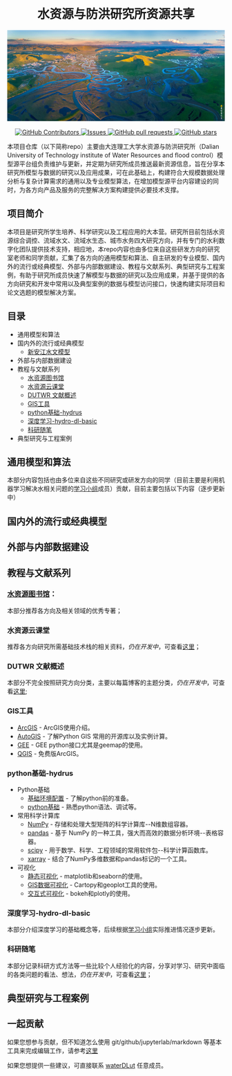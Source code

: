 <h1 align="center">水资源与防洪研究所资源共享</h1>
<div align="center">
  <a href="https://github.com/kaixindelele/ChatPaper">
    <img src="1.jpg" alt="Logo" height="210">
  </a>
 
  <p align="center">
      <a href="https://github.com/iHeadWater/WaterResources/graphs/contributors">
        <img alt="GitHub Contributors" src="https://img.shields.io/github/contributors/kaixindelele/ChatPaper" />
      </a>
      <a href="https://github.com/kaixindelele/ChatPaper/issues">
        <img alt="Issues" src="https://img.shields.io/github/issues/kaixindelele/ChatPaper?color=0088ff" />
      </a>
      <a href="https://github.com/kaixindelele/ChatPaper/pulls">
        <img alt="GitHub pull requests" src="https://img.shields.io/github/issues-pr/kaixindelele/ChatPaper?color=0088ff" />
      <a href="https://github.com/kaixindelele/ChatPaper/stargazers">
        <img alt="GitHub stars" src="https://img.shields.io/github/stars/kaixindelele/ChatPaper?color=ccf" />
      </a>
     </p>

  </p>
</div>    
本项目仓库（以下简称repo）主要由大连理工大学水资源与防洪研究所（Dalian University of Technology institute of Water Resources and flood control）模型源平台组负责维护与更新，并定期为研究所成员推送最新资源信息，旨在分享本研究所模型与数据的研究以及应用成果，可在此基础上，构建符合大规模数据处理分析与复杂计算需求的通用以及专业模型算法，在增加模型源平台内容建设的同时，为各方向产品及服务的完整解决方案构建提供必要技术支撑。

 

  
## 项目简介

本项目是研究所学生培养、科学研究以及工程应用的大本营。研究所目前包括水资源综合调控、流域水文、流域水生态、城市水务四大研究方向，并有专门的水利数字化团队提供技术支持，相应地，本repo内容也由多位来自这些研发方向的研究室老师和同学贡献，汇集了各方向的通用模型和算法、自主研发的专业模型、国内外的流行或经典模型、外部与内部数据建设、教程与文献系列、典型研究与工程案例，有助于研究所成员快速了解模型与数据的研究以及应用成果，并基于提供的各方向研究和开发中常用以及典型案例的数据与模型访问接口，快速构建实际项目和论文选题的模型解决方案。

## 目录

- 通用模型和算法
- 国内外的流行或经典模型
  - [新安江水文模型](https://github.com/iHeadWater/hydro-model-xaj)
- 外部与内部数据建设
- 教程与文献系列
  - [水资源图书馆](https://github.com/waterDLut/WaterResources/blob/master/WaterResourcesBooks.md)
  - [水资源云课堂](https://github.com/waterDLut/WaterResources/blob/master/WaterResourcesWeb.md)
  - [DUTWR 文献概述](https://github.com/waterDLut/WaterResources/tree/master/papers)
  - [GIS工具](https://github.com/iHeadWater/hydroGIS)
  - [python基础-hydrus](https://github.com/waterDLut/hydrus)
  - [深度学习-hydro-dl-basic](https://github.com/waterDLut/hydro-dl-basic)
  - [科研随笔](https://github.com/waterDLut/WaterResources/tree/master/notes)
- 典型研究与工程案例

## 通用模型和算法
本部分内容包括也由多位来自这些不同研究或研发方向的同学（目前主要是利用机器学习解决水相关问题的[学习小组](https://github.com/waterDLut)成员）贡献，目前主要包括以下内容（逐步更新中）

## 国内外的流行或经典模型

## 外部与内部数据建设

## 教程与文献系列

### [水资源图书馆](https://github.com/waterDLut/WaterResources/blob/master/WaterResourcesBooks.md)：
本部分推荐各方向及相关领域的优秀专著；

### 水资源云课堂
推荐各方向研究所需基础技术栈的相关资料，*仍在开发中*，可查看[这里](https://github.com/waterDLut/WaterResources/blob/master/WaterResourcesWeb.md)；

### DUTWR 文献概述
本部分不完全按照研究方向分类，主要以每篇博客的主题分类，*仍在开发中*，可查看[这里](https://github.com/waterDLut/WaterResources/tree/master/papers); 

### GIS工具
- [ArcGIS](https://github.com/iHeadWater/hydroGIS/tree/master/ArcGIS) - ArcGIS使用介绍。
- [AutoGIS](https://github.com/iHeadWater/hydroGIS/tree/master/AutoGIS) - 了解Python GIS 常用的开源库以及实例计算。
- [GEE](https://github.com/iHeadWater/hydroGIS/tree/master/GEE) - GEE python接口尤其是geemap的使用。
- [QGIS](https://github.com/iHeadWater/hydroGIS/tree/master/QGIS) - 免费版ArcGIS。

### python基础-hydrus
- Python基础
  - [基础环境配置](https://github.com/iHeadWater/hydrus/tree/master/1-basic-envir) - 了解python前的准备。
  - [python基础](https://github.com/iHeadWater/hydrus/tree/master/1-learn-python) - 熟悉python语法、调试等。
- 常用科学计算库  
  - [NumPy](https://github.com/iHeadWater/hydrus/tree/master/2-numpy-examples) - 存储和处理大型矩阵的科学计算库--N维数组容器。
  - [pandas](https://github.com/iHeadWater/hydrus/tree/master/2-pandas-examples) - 基于 NumPy 的一种工具，强大而高效的数据分析环境--表格容器。
  - [scipy](https://github.com/iHeadWater/hydrus/tree/master/2-scipy-example) - 用于数学、科学、工程领域的常用软件包--科学计算函数库。
  - [xarray](https://github.com/iHeadWater/hydrus/tree/master/2-xarray-example) - 结合了NumPy多维数据和pandas标记的一个工具。
- 可视化
  - [静态可视化](https://github.com/iHeadWater/hydrus/tree/master/3-basic-pyviz) - matplotlib和seaborn的使用。
  - [GIS数据可视化](https://github.com/iHeadWater/hydrus/tree/master/3-gis-pyviz) - Cartopy和geoplot工具的使用。
  - [交互式可视化](https://github.com/iHeadWater/hydrus/tree/master/3-interactive-pyviz) - bokeh和plotly的使用。

### 深度学习-hydro-dl-basic
本部分介绍深度学习的基础概念等，后续根据[学习小组](https://github.com/waterDLut)实际推进情况逐步更新。  

### 科研随笔
本部分记录科研方式方法等一些比较个人经验化的内容，分享对学习、研究中面临的各类问题的看法、想法，*仍在开发中*，可查看[这里](https://github.com/waterDLut/WaterResources/tree/master/notes)；

## 典型研究与工程案例

## 一起贡献

如果您想参与贡献，但不知道怎么使用 git/github/jupyterlab/markdown 等基本工具来完成编辑工作，请参考[这里](https://github.com/waterDLut/WaterResources/blob/master/tools/writing-tool.md)

如果您想提供一些建议，可直接联系 [waterDLut](https://github.com/waterDLut) 任意成员。
